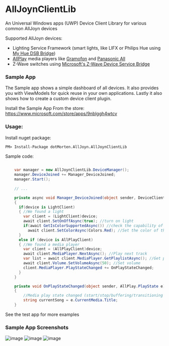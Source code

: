 # AllJoynClientLib
An Universal Windows apps (UWP) Device Client Library for various common AllJoyn devices

Supported AllJoyn devices:

- Lighting Service Framework (smart lights, like LIFX or Philips Hue using [My Hue DSB Bridge](https://github.com/dotMorten/AllJoynPhilipsHueDSB))
- [AllPlay](https://www.qualcomm.com/products/allplay/platform) media players like [Gramofon](https://gramofon.com/) and [Panasonic All](http://www.panasonic.com/uk/consumer/home-entertainment/wireless-speaker-systems.html)
- Z-Wave switches using [Microsoft's Z-Wave Device Service Bridge](https://developer.microsoft.com/en-us/windows/iot/win10/samples/zwavetutorial)

### Sample App
The Sample app shows a simple dashboard of all devices. It also provides you with ViewModels for quick reuse in your own applications. Lastly it also shows how to create a custom device client plugin.

Install the Sample App From the store: https://www.microsoft.com/store/apps/9nblggh4wtcv


### Usage:

Install nuget package:
```
PM> Install-Package dotMorten.AllJoyn.AllJoynClientLib
```

Sample code:
```csharp
  
    var manager = new AllJoynClientLib.DeviceManager();
    manager.DeviceJoined += Manager_DeviceJoined;
    manager.Start();
    
    // ...

    private async void Manager_DeviceJoined(object sender, DeviceClient device)
    {
      if(device is LightClient)
      { //We found a light
        var client = (LightClient)device;
        await client.SetOnOffAsync(true); //turn on light
        if(await GetIsColorSupportedAsync()) //check the capability of light
          await client.SetColorAsync(Colors.Red); //Set the color of the light
      }
      else if (device is AllPlayClient)
      { //We found a media player
        var client = (AllPlayClient)device;
        await client.MediaPlayer.NextAsync(); //Play next track
        var list = await client.MediaPlayer.GetPlaylistAsync(); //Get playlist
        await client.Volume.SetVolumeAsync(50); //Set volume
        client.MediaPlayer.PlayStateChanged += OnPlayStateChanged;
      }
    }

    private void OnPlayStateChanged(object sender, AllPlay.PlayState e)
    {
        //Media play state changed (start/stop/buffering/transitioning etc)
        string currentSong = e.CurrentMedia.Title;
    }
```

See the test app for more examples


### Sample App Screenshots

![image](https://cloud.githubusercontent.com/assets/1378165/15732854/53799940-2835-11e6-8a04-507a528d3bc2.png)
![image](https://cloud.githubusercontent.com/assets/1378165/15642681/d0b0fc4e-25fd-11e6-94bf-da701a03f32d.png)
![image](https://cloud.githubusercontent.com/assets/1378165/15642715/fbc284c0-25fd-11e6-9bb4-b277a406e067.png)

